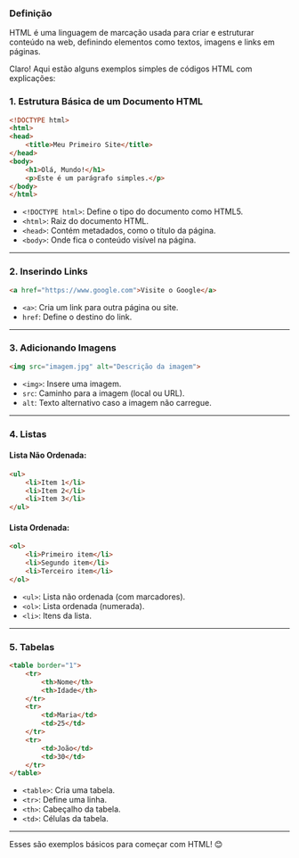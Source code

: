 ### Definição
HTML é uma linguagem de marcação usada para criar e estruturar conteúdo na web, definindo elementos como textos, imagens e links em páginas.

Claro! Aqui estão alguns exemplos simples de códigos HTML com explicações:

### 1. **Estrutura Básica de um Documento HTML**
```html
<!DOCTYPE html>
<html>
<head>
    <title>Meu Primeiro Site</title>
</head>
<body>
    <h1>Olá, Mundo!</h1>
    <p>Este é um parágrafo simples.</p>
</body>
</html>
```
- `<!DOCTYPE html>`: Define o tipo do documento como HTML5.
- `<html>`: Raiz do documento HTML.
- `<head>`: Contém metadados, como o título da página.
- `<body>`: Onde fica o conteúdo visível na página.

---

### 2. **Inserindo Links**
```html
<a href="https://www.google.com">Visite o Google</a>
```
- `<a>`: Cria um link para outra página ou site.
- `href`: Define o destino do link.

---

### 3. **Adicionando Imagens**
```html
<img src="imagem.jpg" alt="Descrição da imagem">
```
- `<img>`: Insere uma imagem.
- `src`: Caminho para a imagem (local ou URL).
- `alt`: Texto alternativo caso a imagem não carregue.

---

### 4. **Listas**
#### Lista Não Ordenada:
```html
<ul>
    <li>Item 1</li>
    <li>Item 2</li>
    <li>Item 3</li>
</ul>
```

#### Lista Ordenada:
```html
<ol>
    <li>Primeiro item</li>
    <li>Segundo item</li>
    <li>Terceiro item</li>
</ol>
```
- `<ul>`: Lista não ordenada (com marcadores).
- `<ol>`: Lista ordenada (numerada).
- `<li>`: Itens da lista.

---

### 5. **Tabelas**
```html
<table border="1">
    <tr>
        <th>Nome</th>
        <th>Idade</th>
    </tr>
    <tr>
        <td>Maria</td>
        <td>25</td>
    </tr>
    <tr>
        <td>João</td>
        <td>30</td>
    </tr>
</table>
```
- `<table>`: Cria uma tabela.
- `<tr>`: Define uma linha.
- `<th>`: Cabeçalho da tabela.
- `<td>`: Células da tabela.

---

Esses são exemplos básicos para começar com HTML! 😊



